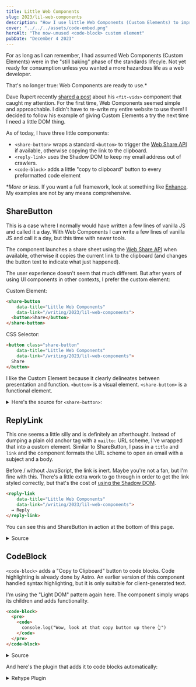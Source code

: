 ```yaml
---
title: Little Web Components
slug: 2023/lil-web-components
description: "How I use little Web Components (Custom Elements) to improve my website"
cover: "../../../assets/code-embed.png"
heroAlt: "The now-unused <code-block> custom element"
pubDate: "December 4 2023"
---
```


For as long as I can remember, I had assumed Web Components (Custom Elements) were in the "still baking" phase of the standards lifecyle. Not yet ready for consumption unless you wanted a more hazardous life as a web developer.

That's no longer true: Web Components are ready to use.*

Dave Rupert recently [shared a post](https://daverupert.com/2023/10/fitvids-has-a-web-component-now/) about his `<fit-vids>` component that caught my attention. For the first time, Web Components seemed simple and approachable. I didn't have to re-write my entire website to use them! I decided to follow his example of giving Custom Elements a try the next time I need a little DOM thing.

As of today, I have three little components:

* `<share-button>` wraps a standard `<button>` to trigger the [Web Share API](https://developer.mozilla.org/en-US/docs/Web/API/Web_Share_API) if available, otherwise copying the link to the clipboard.
* `<reply-link>` uses the Shadow DOM to keep my email address out of crawlers.
* `<code-block>` adds a little "copy to clipboard" button to every preformatted code element

\*_More or less._ If you want a full framework, look at something like [Enhance](https://enhance.dev/). My examples are not by any means comprehensive.

## ShareButton

This is a case where I normally would have written a few lines of vanilla JS and called it a day. With Web Components I can write a few lines of vanilla JS and call it a day, but this time with newer tools.

The component launches a share sheet using the [Web Share API](https://developer.mozilla.org/en-US/docs/Web/API/Web_Share_API) when available, otherwise it copies the current link to the clipboard (and changes the button text to indicate what just happened).

The user experience doesn't seem that much different. But after years of using UI components in other contexts, I prefer the custom element:

Custom Element:
```html
<share-button
    data-title="Little Web Components"
    data-link="/writing/2023/lil-web-components">
  <button>Share</button>
</share-button>
```

CSS Selector:
```html
<button class="share-button"
    data-title="Little Web Components"
    data-link="/writing/2023/lil-web-components">
  Share
</button>
```

I like the Custom Element because it clearly delineates between presentation and function. `<button>` is a visual element. `<share-button>` is a functional element.

<details>
<summary>Here's the source for <code>&lt;share-button></code>:</summary>

```ts
class ShareButton extends HTMLElement {
  constructor() {
    super();

    const { title, link, description } = this.dataset;
    if (!link) return;

    const $button = this.querySelector("button");
    if (!$button) return;

    $button.addEventListener("click", () => {
      if ("share" in navigator) {
        share()
      } else if ("clipboard" in navigator) {
        copyToClipboard()
      }
    });

    function share() {
      // call navigator.share()
    }

    function copyToClipboard() {
      // call navigator.clipboard.writeText()
      // swap the button text
    }
  }
}

customElements.define("share-button", ShareButton);
```
</details>

## ReplyLink

This one seems a little silly and is definitely an afterthought. Instead of dumping a plain old anchor tag with a `mailto:` URL scheme, I've wrapped that into a custom element. Similar to ShareButton, I pass in a `title` and `link` and the component formats the URL scheme to open an email with a subject and a body.

Before / without JavaScript, the link is inert. Maybe you're not a fan, but I'm fine with this. There's a little extra work to go through in order to get the link styled correctly, but that's the cost of [using the Shadow DOM](https://developer.mozilla.org/en-US/docs/Web/API/Web_components/Using_shadow_DOM).


```html
<reply-link
    data-title="Little Web Components"
    data-link="/writing/2023/lil-web-components">
  → Reply
</reply-link>
```

You can see this and ShareButton in action at the bottom of this page.

<details>
<summary>Source</summary>

```js
class ReplyLink extends HTMLElement {
  constructor() {
    super();
  }
  connectedCallback() {
    const { title, link } = this.dataset;
    if (!link) return;

    const shadow = this.attachShadow({ mode: "closed" });
    const subject = encodeURIComponent(`Re: ${title}`);
    const body = encodeURIComponent(`\n\nLink to: ${link}\n`)

    const style = document.createElement("style");
    style.textContent = `
      a {
        color: var(--text-dim);
        text-decoration: none;
      }
      a:hover {
        text-decoration: underline;
        text-underline-offset: 2px;
      }
    `;

    const a = document.createElement("a");
    a.setAttribute("href", `mailto:test@example.com?subject=${subject}&body=${body}`);
    a.innerHTML = "→ Reply";

    shadow.append(style, a)
  }
}

customElements.define("reply-link", ReplyLink);
```
</details>


## CodeBlock

`<code-block>` adds a "Copy to Clipboard" button to code blocks. Code highlighting is already done by Astro. An earlier version of this component handled syntax highlighting, but it is only suitable for client-generated text.

I'm using the "Light DOM" pattern again here. The component simply wraps its children and adds functionality.

```html
<code-block>
  <pre>
    <code>
      console.log("Wow, look at that copy button up there 👆")
    </code>
  </pre>
</code-block>
```

<details>
<summary>Source</summary>

```js
class CodeEmbed extends HTMLElement {
  constructor() {
    super();
  }

  connectedCallback() {
    const button = document.createElement("button");
    button.innerHTML = `<svg viewBox="0 0 20 20" width="16" height="16">
      <use href="/icon-sprite.svg#icon-copy"></use>
    </svg>`;

    button.addEventListener("click", () => {
      navigator.clipboard.writeText(this.querySelector("pre")?.textContent ?? "");
      const span = document.createElement("span");
      span.innerHTML = "Copied!";
      button.prepend(span);
      setTimeout(() => {
        span.remove();
      }, 1000);
    });

    this.append(button);
  }
}

customElements.define("code-block", CodeEmbed);
```
</details>

And here's the plugin that adds it to code blocks automatically:

<details>
<summary>Rehype Plugin</summary>

```ts
function rehypeCodeWrapperPlugin() {
  return function transformer(tree) {
    visit(tree, 'raw', (node) => {
      if (node.value.startsWith('<pre')) {
        const rawContent = node.value;
        node.value = `<code-block>${rawContent}</code-block>`;
      }
    });
    return tree;
  };
}
```
